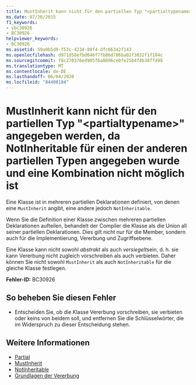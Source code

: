 ```yaml
---
title: MustInherit kann nicht für den partiellen Typ "<partialtypename>" angegeben werden, da NotInheritable für einen der anderen partiellen Typen angegeben wurde und eine Kombination nicht möglich ist
ms.date: 07/20/2015
f1_keywords:
- vbc30926
- BC30926
helpviewer_keywords:
- BC30926
ms.assetid: 59a0b5d9-f53c-4234-88f4-dfc66342f143
ms.openlocfilehash: d971d58efbd646f7fb86d706ba02f3032f1f104c
ms.sourcegitcommit: f8c270376ed905f6a8896ce0fe25b4f4b38ff498
ms.translationtype: MT
ms.contentlocale: de-DE
ms.lasthandoff: 06/04/2020
ms.locfileid: "84408184"
---
```

# <a name="mustinherit-cannot-be-specified-for-partial-type-partialtypename-because-it-cannot-be-combined-with-notinheritable-specified-for-one-of-its-other-partial-types"></a>MustInherit kann nicht für den partiellen Typ "\<partialtypename>" angegeben werden, da NotInheritable für einen der anderen partiellen Typen angegeben wurde und eine Kombination nicht möglich ist
Eine Klasse ist in mehreren partiellen Deklarationen definiert, von denen eine `MustInherit` angibt, eine andere jedoch `NotInheritable`.  
  
 Wenn Sie die Definition einer Klasse zwischen mehreren partiellen Deklarationen aufteilen, behandelt der Compiler die Klasse als die Union all seiner partiellen Deklarationen. Dies gilt nicht nur für die Member, sondern auch für die Implementierung, Vererbung und Zugriffsebene.  
  
 Eine Klasse kann nicht sowohl *abstrakt* als auch *versiegelt*sein, d. h. sie kann Vererbung nicht zugleich vorschreiben als auch verbieten. Daher können Sie nicht sowohl `MustInherit` als auch `NotInheritable` für die gleiche Klasse festlegen.  
  
 **Fehler-ID:** BC30926  
  
## <a name="to-correct-this-error"></a>So beheben Sie diesen Fehler  
  
- Entscheiden Sie, ob die Klasse Vererbung vorschreiben, sie verbieten oder keins von beidem soll, und entfernen Sie die Schlüsselwörter, die im Widerspruch zu dieser Entscheidung stehen.  
  
## <a name="see-also"></a>Weitere Informationen

- [Partial](../language-reference/modifiers/partial.md)
- [MustInherit](../language-reference/modifiers/mustinherit.md)
- [NotInheritable](../language-reference/modifiers/notinheritable.md)
- [Grundlagen der Vererbung](../programming-guide/language-features/objects-and-classes/inheritance-basics.md)
